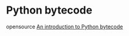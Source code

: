 # Python bytecode

opensource [An introduction to Python bytecode](https://opensource.com/article/18/4/introduction-python-bytecode)